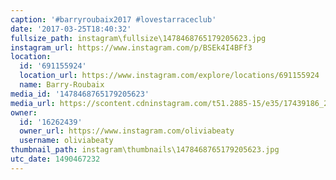 ```yaml
---
caption: '#barryroubaix2017 #lovestarraceclub'
date: '2017-03-25T18:40:32'
fullsize_path: instagram\fullsize\1478468765179205623.jpg
instagram_url: https://www.instagram.com/p/BSEk4I4BFf3
location:
  id: '691155924'
  location_url: https://www.instagram.com/explore/locations/691155924
  name: Barry-Roubaix
media_id: '1478468765179205623'
media_url: https://scontent.cdninstagram.com/t51.2885-15/e35/17439186_280985508981069_9119703788460965888_n.jpg
owner:
  id: '16262439'
  owner_url: https://www.instagram.com/oliviabeaty
  username: oliviabeaty
thumbnail_path: instagram\thumbnails\1478468765179205623.jpg
utc_date: 1490467232
---
```

